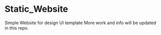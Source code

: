 # Static_Website
Simple Website for design UI template
More work and info will be updated in this repo.

